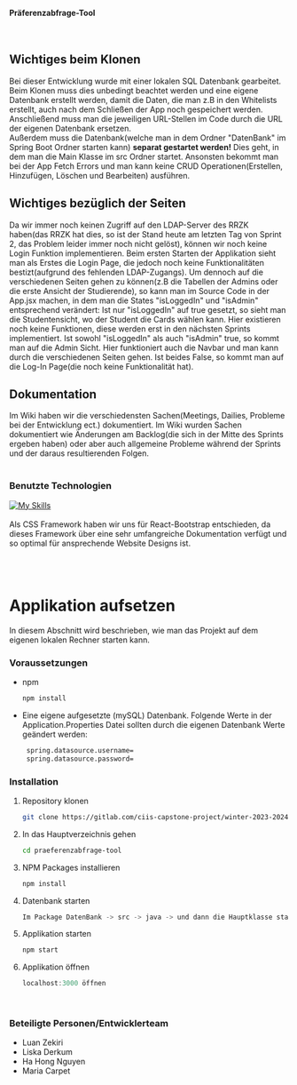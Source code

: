 **Präferenzabfrage-Tool**
<br>
<br>
<br>



<h2>Wichtiges beim Klonen</h2>
Bei dieser Entwicklung wurde mit einer lokalen SQL Datenbank gearbeitet. Beim Klonen muss dies unbedingt beachtet werden und eine eigene Datenbank erstellt werden, damit die Daten, die man z.B in den Whitelists erstellt, auch nach dem Schließen der App noch gespeichert werden. Anschließend muss man die jeweiligen URL-Stellen im Code durch die URL der eigenen Datenbank ersetzen.
<br>
Außerdem muss die Datenbank(welche man in dem Ordner "DatenBank" im Spring Boot Ordner starten kann) <strong>separat gestartet werden!</strong> Dies geht, in dem man die Main Klasse im src Ordner startet. 
Ansonsten bekommt man bei der App Fetch Errors und man kann keine CRUD Operationen(Erstellen, Hinzufügen, Löschen und Bearbeiten) ausführen.

<h2>Wichtiges bezüglich der Seiten</h2>
Da wir immer noch keinen Zugriff auf den LDAP-Server des RRZK haben(das RRZK hat dies, so ist der Stand heute am letzten Tag von Sprint 2, das Problem leider immer noch nicht gelöst), können wir noch keine Login Funktion implementieren. Beim ersten Starten der Applikation sieht man als Erstes die Login Page, die jedoch noch keine Funktionalitäten bestizt(aufgrund des fehlenden LDAP-Zugangs). Um dennoch auf die verschiedenen Seiten gehen zu können(z.B die Tabellen der Admins oder die erste Ansicht der Studierende), so kann man im Source Code in der App.jsx machen, in dem man die States "isLoggedIn" und "isAdmin" entsprechend verändert:
Ist nur "isLoggedIn" auf true gesetzt, so sieht man die Studentensicht, wo der Student die Cards wählen kann. Hier existieren noch keine Funktionen, diese werden erst in den nächsten Sprints implementiert. Ist sowohl "isLoggedIn" als auch "isAdmin" true, so kommt man auf die Admin Sicht. Hier funktioniert auch die Navbar und man kann durch die verschiedenen Seiten gehen. Ist beides False, so kommt man auf die Log-In Page(die noch keine Funktionalität hat).


<br>

<h2>Dokumentation</h2>
Im Wiki haben wir die verschiedensten Sachen(Meetings, Dailies, Probleme bei der Entwicklung ect.) dokumentiert. Im Wiki wurden Sachen dokumentiert wie Änderungen am Backlog(die sich in der Mitte des Sprints ergeben haben) oder aber auch allgemeine Probleme während der Sprints und der daraus resultierenden Folgen.


<br>
<br>

### Benutzte Technologien
[![My Skills](https://skillicons.dev/icons?i=html,css,js,react,java,spring)](https://skillicons.dev)<br>
<br>
Als CSS Framework haben wir uns für React-Bootstrap entschieden, da dieses Framework über eine sehr umfangreiche Dokumentation verfügt und so optimal für ansprechende Website Designs ist.

<br>
<br>
<!-- GETTING STARTED -->
<h1>Applikation aufsetzen</h1>

In diesem Abschnitt wird beschrieben, wie man das Projekt auf dem eigenen lokalen Rechner starten kann.

### Voraussetzungen

* npm
  ```sh
  npm install 

* Eine eigene aufgesetzte (mySQL) Datenbank. Folgende Werte in der Application.Properties Datei sollten durch die eigenen Datenbank Werte geändert werden:
  ```sh
   spring.datasource.username=
   spring.datasource.password= 


### Installation

1. Repository klonen
   ```sh
   git clone https://gitlab.com/ciis-capstone-project/winter-2023-2024/team-03 praeferenzabfrage-tool.git
   ```
2. In das Hauptverzeichnis gehen
   ```sh
   cd praeferenzabfrage-tool
   ```
   
3. NPM Packages installieren
   ```sh
   npm install

5. Datenbank starten
   ```js
   Im Package DatenBank -> src -> java -> und dann die Hauptklasse starten
   ```
4. Applikation starten
   ```js
   npm start
   ```
5. Applikation öffnen
   ```js
   localhost:3000 öffnen
   ```

<br>

### Beteiligte Personen/Entwicklerteam
* Luan Zekiri
* Liska Derkum
* Ha Hong Nguyen
* Maria Carpet
<br>
<brS>

